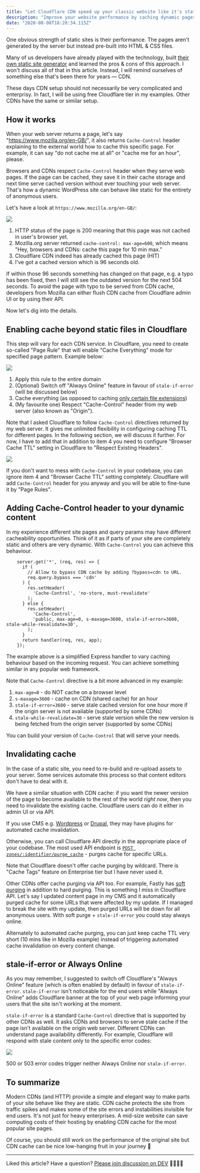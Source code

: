 ```yaml
---
title: "Let Cloudflare CDN speed up your classic website like it's static"
description: "Improve your website performance by caching dynamic pages in Cloudflare (or any other) CDN. No need to rewrite everything in Gatsby :)"
date: "2020-08-08T18:20:34.115Z"
---
```


One obvious strength of static sites is their performance. The pages aren't
generated by the server but instead pre-built into HTML & CSS files.

Many of us developers have already played with the technology, built [their own
static site generator](https://www.staticgen.com/) and learned the pros & cons of this
approach. I won't discuss all of that in this article. Instead, I will remind
ourselves of something else that's been there for years — CDN.

These days CDN setup should not necessarily be very complicated and enterprisy. In fact, I will be using
free Cloudflare tier in my examples. Other CDNs have the same or similar setup.

## How it works

When your web server returns a page, let's say "https://www.mozilla.org/en-GB/", 
it also returns `Cache-Control` header explaining to the external world how to
cache this specific page. For example, it can say "do not cache me at all" or "cache me for an hour", please.

Browsers and CDNs respect `Cache-Control` header when they serve web pages. If the page can be cached,
they save it in their cache storage and next time serve cached version without ever touching your
web server. That's how a dynamic WordPress site can behave like static for the entirety of anonymous users.

Let's have a look at `https://www.mozilla.org/en-GB/`:

<img src="cdn-mozilla.jpg">

1. HTTP status of the page is 200 meaning that this page was not cached in user's browser yet.
2. Mozilla.org server returned `cache-control: max-age=600`, which means "Hey, browsers and CDNs: cache this page for 10 min max."
3. Cloudflare CDN indeed has already cached this page (HIT)
4. I've got a cached version which is 96 seconds old.

If within those 96 seconds something has changed on that page, e.g. a typo has
been fixed, then I will still see the outdated version for the next 504 seconds. 
To avoid the page with typo to be served from CDN cache, developers from Mozilla can either 
flush CDN cache from Cloudflare admin UI or by using their API.

Now let's dig into the details.

## Enabling cache beyond static files in Cloudflare

This step will vary for each CDN service. In Cloudflare, you need
to create so-called "Page Rule" that will enable "Cache Everything" mode for
specified page pattern. Example below: 

<img src="cdn-cloudflare-cache-everything-page-rule.jpg">

1. Apply this rule to the entire domain
2. (Optional) Switch off "Always Online" feature in favour of `stale-if-error` (will be discussed below)
3. Cache everything (as opposed to caching [only certain file extensions](https://support.cloudflare.com/hc/en-us/articles/200172516-Understanding-Cloudflare-s-CDN#h_a01982d4-d5b6-4744-bb9b-a71da62c160a))
4. (My favourite one) Respect "Cache-Control" header from my web server (also known as "Origin").

Note that I asked Cloudflare to follow `Cache-Control` directives returned by my web server.
It gives me unlimited flexibility in configuring caching TTL for different pages. 
In the following section, we will discuss it further. For now, I have to add that
in addition to item 4 you need to configure "Browser Cache TTL" setting in Cloudflare to 
"Respect Existing Headers". 

<img src="cdn-cloudflare-respect-origin-cache-control.png">

If you don't want to mess with `Cache-Control` in your codebase, you can ignore item 4 and "Browser Cache TTL" setting completely. Cloudflare will add `Cache-Control` header for you anyway and you will be able to fine-tune it by "Page Rules".

## Adding Cache-Control header to your dynamic content

In my experience different site pages and query params may have different cacheability opportunities.
Think of it as if parts of your site are completely static and others are very dynamic.
With `Cache-Control` you can achieve this behaviour. 

```
    server.get('*', (req, res) => {
      if (
        // Allow to bypass CDN cache by adding ?bypass=cdn to URL.
        req.query.bypass === 'cdn'
      ) {
        res.setHeader(
          'Cache-Control', 'no-store, must-revalidate'
        );
      } else {
        res.setHeader(
          'Cache-Control',
          'public, max-age=0, s-maxage=3600, stale-if-error=3600, stale-while-revalidate=30',
        );
      }
      return handler(req, res, app);
    });
```

The example above is a simplified Express handler to vary caching behaviour based on the incoming request.
You can achieve something similar in any popular web framework.

Note that `Cache-Control` directive is a bit more advanced in my example:

1. `max-age=0` - do NOT cache on a browser level
2. `s-maxage=3600` - cache on CDN (shared cache) for an hour
3. `stale-if-error=3600` - serve stale cached version for one hour more if the origin server is not available (supported by some CDNs)
4. `stale-while-revalidate=30` - serve stale version while the new version is being fetched from the origin server (supported by some CDNs)

You can build your version of `Cache-Control` that will serve your needs.

## Invalidating cache

In the case of a static site, you need to re-build and re-upload assets to your server.
Some services automate this process so that content editors don't have to deal with it.

We have a similar situation with CDN cache: if you want the newer version of the page
to become available to the rest of the world _right now_, then you need to invalidate the existing cache.
Cloudflare users can do it either in admin UI or via API.

If you use CMS e.g. [Wordpress](https://wordpress.org/plugins/cloudflare/) or [Drupal](https://www.drupal.org/project/cloudflare), they may have plugins for automated cache invalidation. 

Otherwise, you can call Cloudflare API directly in the appropriate place of your codebase.
The most used API endpoint is [`POST zones/:identifier/purge_cache`](https://api.cloudflare.com/#zone-purge-files-by-url) - purges cache for specific URLs. 

Note that Cloudflare doesn't offer cache purging by wildcard. There is "Cache Tags" feature on
Enterprise tier but I have never used it.

Other CDNs offer cache purging via API too. For example, Fastly has [soft purging](https://docs.fastly.com/en/guides/soft-purges) in addition to
hard purging. This is something I miss in Cloudflare API. Let's say I updated
content page in my CMS and it automatically purged cache for some URLs that were affected by my update. If I managed to break the site
with my update, then purged URLs will be down for all anonymous users.
With soft purge + `stale-if-error` you could stay always online.

Alternately to automated cache purging, you can just keep cache TTL very short (10 mins like in Mozilla example) instead of 
triggering automated cache invalidation on every content change. 

## stale-if-error or Always Online

As you may remember, I suggested to switch off Cloudflare's "Always Online"
feature (which is often enabled by default) in favour of `stale-if-error`.
`stale-if-error` isn't noticeable for the end users while
"Always Online" adds Cloudflare banner at the top of your web page informing your users
that the site isn't working at the moment. 

`stale-if-error` is a standard `Cache-Control` directive that is supported by other CDNs as well. 
It asks CDNs and browsers to serve stale cache if the page isn't available on the origin web server. Different CDNs can understand page availability differently. For example,
Cloudflare will respond with stale content only to the specific error codes:

<img src="cdn-cloudflare-error-codes.png">

500 or 503 error codes trigger neither Always Online nor `stale-if-error`.

## To summarize

Modern CDNs (and HTTP) provide a simple and elegant way to make parts of your site
behave like they are static. CDN cache protects the site from traffic spikes and makes some of
the site errors and instabilities invisible for end users. It's not just for heavy
enterprises. A mid-size website can save computing costs of their hosting by enabling CDN cache for the most
popular site pages.

Of course, you should still work on the performance of the original site but CDN cache can be 
nice low-hanging fruit in your journey 🍒

---
Liked this article? Have a question? [Please join discussion on DEV](https://dev.to/kalabro/let-cloudflare-cdn-speed-up-your-classic-website-like-it-s-static-oaf) 👩‍💻🧑‍💻
